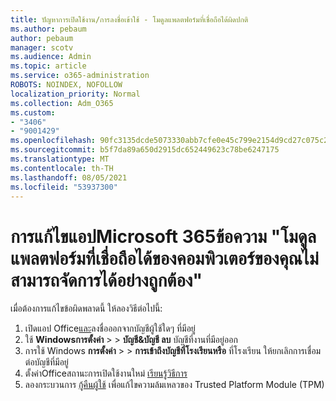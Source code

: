 ```yaml
---
title: ปัญหาการเปิดใช้งาน/การลงชื่อเข้าใช้ - โมดูลแพลตฟอร์มที่เชื่อถือได้ผิดปกติ
ms.author: pebaum
author: pebaum
manager: scotv
ms.audience: Admin
ms.topic: article
ms.service: o365-administration
ROBOTS: NOINDEX, NOFOLLOW
localization_priority: Normal
ms.collection: Adm_O365
ms.custom:
- "3406"
- "9001429"
ms.openlocfilehash: 90fc3135dcde5073330abb7cfe0e45c799e2154d9cd27c075c2c9ac89c18a641
ms.sourcegitcommit: b5f7da89a650d2915dc652449623c78be6247175
ms.translationtype: MT
ms.contentlocale: th-TH
ms.lasthandoff: 08/05/2021
ms.locfileid: "53937300"
---
```

# <a name="fixing-the-microsoft-365-apps-your-computers-trusted-platform-module-is-not-functioning-properly-message"></a>การแก้ไขแอปMicrosoft 365ข้อความ "โมดูลแพลตฟอร์มที่เชื่อถือได้ของคอมพิวเตอร์ของคุณไม่สามารถจัดการได้อย่างถูกต้อง"

เมื่อต้องการแก้ไขข้อผิดพลาดนี้ ให้ลองวิธีต่อไปนี้:

1. เปิดแอป Office[และ](https://support.office.com/article/5a20dc11-47e9-4b6f-945d-478cb6d92071)ลงชื่อออกจากบัญชีผู้ใช้ใดๆ ที่มีอยู่   
2. ใช้ **Windowsการตั้งค่า**  >    >  **บัญชี&บัญชี ลบ** บัญชีที่งานที่มีอยู่ออก 
3. การใช้ Windows **การตั้งค่า**  >    >  **การเข้าถึงบัญชีที่โรงเรียนหรือ** ที่โรงเรียน ให้ยกเลิกการเชื่อมต่อบัญชีที่มีอยู่ 
4. ตั้งค่าOfficeสถานะการเปิดใช้งานใหม่ [เรียนรู้วิธีการ](https://docs.microsoft.com/office365/troubleshoot/activation/reset-office-365-proplus-activation-state
)
5. ลองกระบวนการ [กู้คืนผู้ใช้](https://docs.microsoft.com/office365/troubleshoot/administration/connection-issue-when-sign-in-office-2016#symptom-2) เพื่อแก้ไขความล้มเหลวของ Trusted Platform Module (TPM)